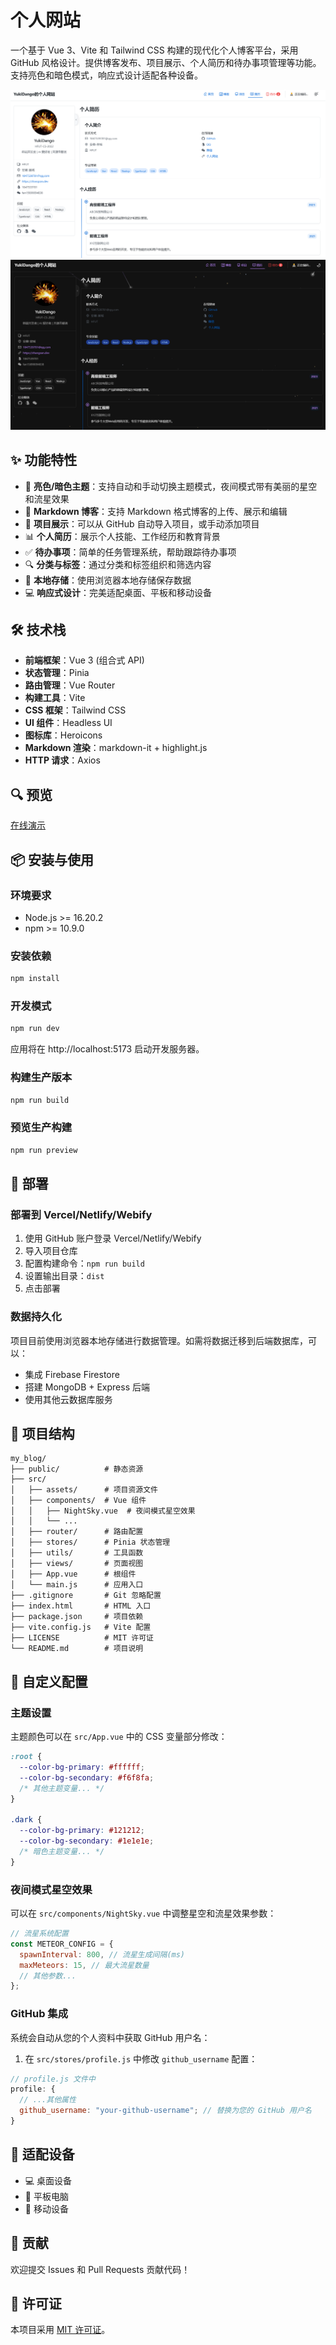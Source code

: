 # 个人网站

一个基于 Vue 3、Vite 和 Tailwind CSS 构建的现代化个人博客平台，采用 GitHub 风格设计。提供博客发布、项目展示、个人简历和待办事项管理等功能。支持亮色和暗色模式，响应式设计适配各种设备。

![屏幕截图](./screenshot1.png)
![屏幕截图](./screenshot2.png)

## ✨ 功能特性

- 🌙 **亮色/暗色主题**：支持自动和手动切换主题模式，夜间模式带有美丽的星空和流星效果
- 📝 **Markdown 博客**：支持 Markdown 格式博客的上传、展示和编辑
- 🌟 **项目展示**：可以从 GitHub 自动导入项目，或手动添加项目
- 📊 **个人简历**：展示个人技能、工作经历和教育背景
- ✅ **待办事项**：简单的任务管理系统，帮助跟踪待办事项
- 🔍 **分类与标签**：通过分类和标签组织和筛选内容
- 🔄 **本地存储**：使用浏览器本地存储保存数据
- 💻 **响应式设计**：完美适配桌面、平板和移动设备

## 🛠️ 技术栈

- **前端框架**：Vue 3 (组合式 API)
- **状态管理**：Pinia
- **路由管理**：Vue Router
- **构建工具**：Vite
- **CSS 框架**：Tailwind CSS
- **UI 组件**：Headless UI
- **图标库**：Heroicons
- **Markdown 渲染**：markdown-it + highlight.js
- **HTTP 请求**：Axios

## 🔍 预览

[在线演示](https://your-demo-url.com)

## 📦 安装与使用

### 环境要求

- Node.js >= 16.20.2
- npm >= 10.9.0

### 安装依赖

```bash
npm install
```

### 开发模式

```bash
npm run dev
```

应用将在 http://localhost:5173 启动开发服务器。

### 构建生产版本

```bash
npm run build
```

### 预览生产构建

```bash
npm run preview
```

## 🚀 部署

### 部署到 Vercel/Netlify/Webify

1. 使用 GitHub 账户登录 Vercel/Netlify/Webify
2. 导入项目仓库
3. 配置构建命令：`npm run build`
4. 设置输出目录：`dist`
5. 点击部署

### 数据持久化

项目目前使用浏览器本地存储进行数据管理。如需将数据迁移到后端数据库，可以：

- 集成 Firebase Firestore
- 搭建 MongoDB + Express 后端
- 使用其他云数据库服务

## 📄 项目结构

```
my_blog/
├── public/          # 静态资源
├── src/
│   ├── assets/      # 项目资源文件
│   ├── components/  # Vue 组件
│   │   ├── NightSky.vue  # 夜间模式星空效果
│   │   └── ...
│   ├── router/      # 路由配置
│   ├── stores/      # Pinia 状态管理
│   ├── utils/       # 工具函数
│   ├── views/       # 页面视图
│   ├── App.vue      # 根组件
│   └── main.js      # 应用入口
├── .gitignore       # Git 忽略配置
├── index.html       # HTML 入口
├── package.json     # 项目依赖
├── vite.config.js   # Vite 配置
├── LICENSE          # MIT 许可证
└── README.md        # 项目说明
```

## 🔧 自定义配置

### 主题设置

主题颜色可以在 `src/App.vue` 中的 CSS 变量部分修改：

```css
:root {
  --color-bg-primary: #ffffff;
  --color-bg-secondary: #f6f8fa;
  /* 其他主题变量... */
}

.dark {
  --color-bg-primary: #121212;
  --color-bg-secondary: #1e1e1e;
  /* 暗色主题变量... */
}
```

### 夜间模式星空效果

可以在 `src/components/NightSky.vue` 中调整星空和流星效果参数：

```javascript
// 流星系统配置
const METEOR_CONFIG = {
  spawnInterval: 800, // 流星生成间隔(ms)
  maxMeteors: 15, // 最大流星数量
  // 其他参数...
};
```

### GitHub 集成

系统会自动从您的个人资料中获取 GitHub 用户名：

1. 在 `src/stores/profile.js` 中修改 `github_username` 配置：

```javascript
// profile.js 文件中
profile: {
  // ...其他属性
  github_username: "your-github-username"; // 替换为您的 GitHub 用户名
}
```

## 📱 适配设备

- 💻 桌面设备
- 📱 平板电脑
- 📱 移动设备

## 🙏 贡献

欢迎提交 Issues 和 Pull Requests 贡献代码！

## 📄 许可证

本项目采用 [MIT 许可证](LICENSE)。
